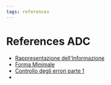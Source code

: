 ```yaml
---
tags: references
---
```


# References ADC

- [Rappresentazione dell'Informazione](https://www.seneta.it/public/Alunni/Rappresentazione_delle_Informazioni.pdf)
- [Forma Minimale](https://www.andreaminini.org/matematica/algebra-booleana/espressione-booleana-in-forma-minimale)
- [Controllo degli errori parte 1](https://www.youtube.com/watch?v=byhNcrXAm_w&list=PL3itjooulgzNRm1jm9li1UKLA3l_bnGhO&index=4)
- 